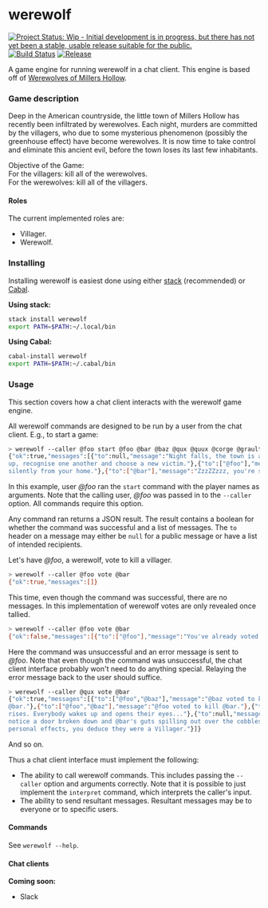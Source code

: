 # werewolf

[![Project Status: Wip - Initial development is in progress, but there has not yet been a stable, usable release suitable for the public.](http://www.repostatus.org/badges/1.0.0/wip.svg)](http://www.repostatus.org/#wip)
[![Build Status](https://travis-ci.org/hjwylde/werewolf.svg?branch=master)](https://travis-ci.org/hjwylde/werewolf)
[![Release](https://img.shields.io/github/release/hjwylde/werewolf.svg)](https://github.com/hjwylde/werewolf/releases/latest)

A game engine for running werewolf in a chat client.
This engine is based off of [Werewolves of Millers Hollow](http://www.games-wiki.org/wiki/Werewolves_of_Millers_Hollow/).

### Game description

Deep in the American countryside, the little town of Millers Hollow has recently been infiltrated by werewolves.
Each night, murders are committed by the villagers, who due to some mysterious phenomenon (possibly the greenhouse effect) have become werewolves.
It is now time to take control and eliminate this ancient evil, before the town loses its last few inhabitants.

Objective of the Game:  
For the villagers: kill all of the werewolves.  
For the werewolves: kill all of the villagers.

#### Roles

The current implemented roles are:
* Villager.
* Werewolf.

### Installing

Installing werewolf is easiest done using either
    [stack](https://github.com/commercialhaskell/stack) (recommended) or
    [Cabal](https://github.com/haskell/cabal).

**Using stack:**

```bash
stack install werewolf
export PATH=$PATH:~/.local/bin
```

**Using Cabal:**

```bash
cabal-install werewolf
export PATH=$PATH:~/.cabal/bin
```

### Usage

This section covers how a chat client interacts with the werewolf game engine.

All werewolf commands are designed to be run by a user from the chat client.
E.g., to start a game:
```bash
> werewolf --caller @foo start @foo @bar @baz @qux @quux @corge @grault
{"ok":true,"messages":[{"to":null,"message":"Night falls, the town is asleep. The werewolves wake
up, recognise one another and choose a new victim."},{"to":["@foo"],"message":"You slip away
silently from your home."},{"to":["@bar"],"message":"ZzzZZzzz, you're sound asleep."},...]}
```

In this example, user _@foo_ ran the `start` command with the player names as arguments.
Note that the calling user, _@foo_ was passed in to the `--caller` option.
All commands require this option.

Any command ran returns a JSON result.
The result contains a boolean for whether the command was successful and a list of messages.
The `to` header on a message may either be `null` for a public message or have a list of intended
    recipients.

Let's have _@foo_, a werewolf, vote to kill a villager.
```bash
> werewolf --caller @foo vote @bar
{"ok":true,"messages":[]}
```

This time, even though the command was successful, there are no messages.
In this implementation of werewolf votes are only revealed once tallied.

```bash
> werewolf --caller @foo vote @bar
{"ok":false,"messages":[{"to":["@foo"],"message":"You've already voted!"}]}
```

Here the command was unsuccessful and an error message is sent to _@foo_.
Note that even though the command was unsuccessful, the chat client interface probably won't need to
    do anything special.
Relaying the error message back to the user should suffice.

```bash
> werewolf --caller @qux vote @bar
{"ok":true,"messages":[{"to":["@foo","@baz"],"message":"@baz voted to kill
@bar."},{"to":["@foo","@baz"],"message":"@foo voted to kill @bar."},{"to":null,"message":"The sun
rises. Everybody wakes up and opens their eyes..."},{"to":null,"message":"As you open them you
notice a door broken down and @bar's guts spilling out over the cobblestones. From the look of their
personal effects, you deduce they were a Villager."}]}
```

And so on.

Thus a chat client interface must implement the following:
* The ability to call werewolf commands. This includes passing the `--caller` option and arguments
  correctly. Note that it is possible to just implement the `interpret` command, which interprets
  the caller's input.
* The ability to send resultant messages. Resultant messages may be to everyone or to specific
  users.

#### Commands

See `werewolf --help`.

#### Chat clients

**Coming soon:**
* Slack
